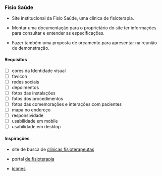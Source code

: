 ### Fisio Saúde

- Site institucional da Fisio Saúde, uma clínica de fisioterapia.

- Montar uma documentação para o proprietário do site ter informações para consultar e entender as especificações. 

- Fazer também uma proposta de orçamento para apresentar na reunião de demonstração.

#### Requisitos

- [ ] cores da Identidade visual
- [ ] favicon
- [ ] redes sociais
- [ ] depoimentos
- [ ] fotos das instalações
- [ ] fotos dos procedimentos
- [ ] fotos das comemorações e interações com pacientes
- [ ] mapa no endereço
- [ ] responsividade
- [ ] usabilidade em mobile
- [ ] usabilidade em desktop

#### Inspirações

- site de busca de [clínicas fisioterapeutas](https://buscafisio.com.br/fisio-saude-4)

- portal [de fisioterapia](https://www.loguei.com/segmentos/site-para-fisioterapeuta/)

- [ícones](https://www.flaticon.com/br/)